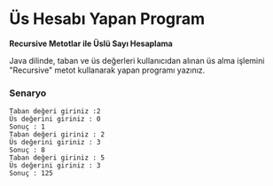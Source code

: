 # Üs Hesabı Yapan Program
**Recursive Metotlar ile Üslü Sayı Hesaplama**

Java dilinde, taban ve üs değerleri kullanıcıdan alınan üs alma işlemini "Recursive" metot kullanarak yapan programı yazınız.

### Senaryo

    Taban değeri giriniz :2
    Üs değerini giriniz : 0
    Sonuç : 1
    Taban değeri giriniz : 2
    Üs değerini giriniz : 3
    Sonuç : 8
    Taban değeri giriniz : 5
    Üs değerini giriniz : 3
    Sonuç : 125